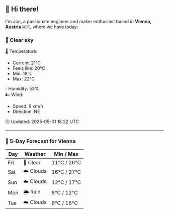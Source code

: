 ## 👋 Hi there!

I'm Jon, a passionate engineer and maker enthusiast based in **Vienna, Austria** 🇦🇹, where we have today:

### 🌙 Clear sky 

🌡️ Temperature: 
* Current: 21°C
* Feels like: 20°C
* Min: 18°C 
* Max: 22°C  

💧 Humidity: 53%  
🌬️ Wind: 
* Speed: 6 km/h 
* Direction: NE  

🕒 Updated: 2025-05-01 18:22 UTC

---

### 📅 5-Day Forecast for Vienna

| Day | Weather | Min / Max |
|-----|---------|------------|
| Fri | 🌙 Clear | 11°C / 26°C |
| Sat | ☁️ Clouds | 16°C / 27°C |
| Sun | ☁️ Clouds | 12°C / 17°C |
| Mon | 🌦️ Rain | 8°C / 12°C |
| Tue | ☁️ Clouds | 8°C / 16°C |
